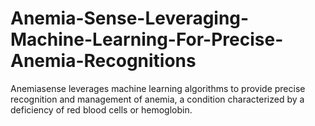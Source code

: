 # Anemia-Sense-Leveraging-Machine-Learning-For-Precise-Anemia-Recognitions
Anemiasense leverages machine learning algorithms to provide precise recognition and management of anemia, a condition characterized by a deficiency of red blood cells or hemoglobin.
